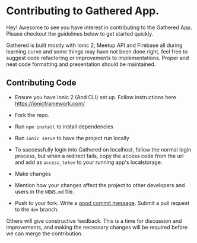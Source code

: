 # Contributing to Gathered App.

Hey! Awesome to see you have interest in contributing to the Gathered App. Please checkout the guidelines below to get started quickly.

Gathered is built mostly with Ionic 2, Meetup API and Firebase all during learning curve and some things may have not been done right, feel free to suggest code refactoring or improvements to implementations. Proper and neat code formatting and presentation should be maintained.

## Contributing Code

* Ensure you have Ionic 2 (And CLI) set up. Follow instructions here https://ionicframework.com/

* Fork the repo.

* Run `npm install` to install dependencies

* Run `ionic serve` to have the project run locally

* To successfully login into Gathered on localhost, follow the normal login process, but when a redirect fails, copy the access code from the url and add as `access_token` to your running app's localstorage.

* Make changes

* Mention how your changes affect the project to other developers and users in the `NEWS.md` file.

* Push to your fork. Write a [good commit message][commit]. Submit a pull request to the `dev` branch.

  [commit]: http://tbaggery.com/2008/04/19/a-note-about-git-commit-messages.html

Others will give constructive feedback.
This is a time for discussion and improvements,
and making the necessary changes will be required before we can
merge the contribution.